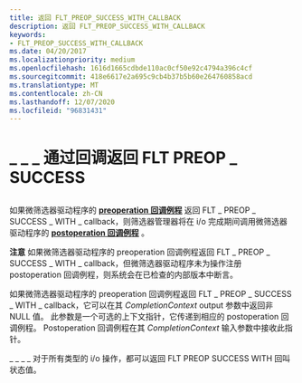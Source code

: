 ```yaml
---
title: 返回 FLT_PREOP_SUCCESS_WITH_CALLBACK
description: 返回 FLT_PREOP_SUCCESS_WITH_CALLBACK
keywords:
- FLT_PREOP_SUCCESS_WITH_CALLBACK
ms.date: 04/20/2017
ms.localizationpriority: medium
ms.openlocfilehash: 1616d1665cdbde110ac0cf50e92c4794a396c4cf
ms.sourcegitcommit: 418e6617e2a695c9cb4b37b5b60e264760858acd
ms.translationtype: MT
ms.contentlocale: zh-CN
ms.lasthandoff: 12/07/2020
ms.locfileid: "96831431"
---
```

# <a name="returning-flt_preop_success_with_callback"></a>\_ \_ \_ 通过回调返回 FLT PREOP \_ SUCCESS


## <span id="ddk_returning_flt_preop_success_with_callback_if"></span><span id="DDK_RETURNING_FLT_PREOP_SUCCESS_WITH_CALLBACK_IF"></span>


如果微筛选器驱动程序的 [**preoperation 回调例程**](/windows-hardware/drivers/ddi/fltkernel/nc-fltkernel-pflt_pre_operation_callback) 返回 FLT \_ PREOP \_ SUCCESS \_ WITH \_ callback，则筛选器管理器将在 i/o 完成期间调用微筛选器驱动程序的 [**postoperation 回调例程**](/windows-hardware/drivers/ddi/fltkernel/nc-fltkernel-pflt_post_operation_callback) 。

**注意**   如果微筛选器驱动程序的 preoperation 回调例程返回 FLT \_ PREOP \_ SUCCESS \_ WITH \_ callback，但微筛选器驱动程序未为操作注册 postoperation 回调例程，则系统会在已检查的内部版本中断言。

 

如果微筛选器驱动程序的 preoperation 回调例程返回 FLT \_ PREOP \_ SUCCESS \_ WITH \_ callback，它可以在其 *CompletionContext* output 参数中返回非 NULL 值。 此参数是一个可选的上下文指针，它传递到相应的 postoperation 回调例程。 Postoperation 回调例程在其 *CompletionContext* 输入参数中接收此指针。

\_ \_ \_ \_ 对于所有类型的 i/o 操作，都可以返回 FLT PREOP SUCCESS WITH 回叫状态值。

 

